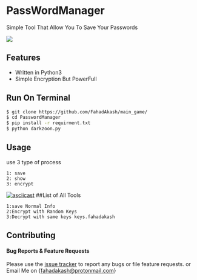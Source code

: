 # PassWordManager
Simple Tool That Allow You To Save Your Passwords

![](https://cdn.discordapp.com/attachments/778188386262581288/1060951854470676510/WhatsApp_Image_2023-01-06_at_22.02.57.jpg)
## Features
- Written in Python3
- Simple Encryption But PowerFull

## Run On Terminal
```bash
$ git clone https://github.com/FahadAkash/main_game/
$ cd PasswordManager
$ pip install -r requirment.txt
$ python darkzoon.py
```

## Usage
use 3 type of process
```
1: save
2: show
3: encrypt
```
[![asciicast](https://asciinema.org/a/5FBy7s7CJwGu7GkkJEDX9y8P4.svg)](https://asciinema.org/a/5FBy7s7CJwGu7GkkJEDX9y8P4)
##List of All Tools
```
1:save Normal Info
2:Encrypt with Random Keys
3:Decrypt with same keys keys.fahadakash
```
## Contributing

#### Bug Reports & Feature Requests

Please use the [issue tracker](https://github.com/FahadAkash/main_data/issues) to report any bugs or file feature requests.
or Email Me on {fahadakash@protonmail.com}

